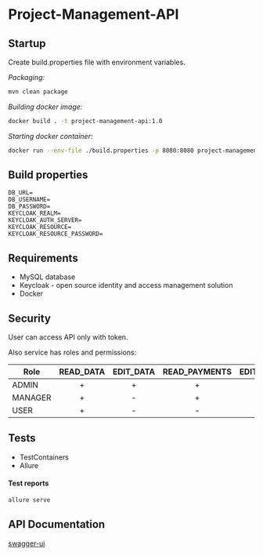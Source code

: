 # Project-Management-API

## Startup

Create build.properties file with environment variables.

_Packaging:_

```bash
mvn clean package
```

_Building docker image:_

```bash
docker build . -t project-management-api:1.0
```

_Starting docker container:_

```bash
docker run --env-file ./build.properties -p 8080:8080 project-management-api:1.0
```

## Build properties

```properties
DB_URL=
DB_USERNAME=
DB_PASSWORD=
KEYCLOAK_REALM=
KEYCLOAK_AUTH_SERVER=
KEYCLOAK_RESOURCE=
KEYCLOAK_RESOURCE_PASSWORD=
```

## Requirements

- MySQL database
- Keycloak - open source identity and access management solution
- Docker

## Security

User can access API only with token.

Also service has roles and permissions:

| Role  | READ_DATA | EDIT_DATA | READ_PAYMENTS | EDIT_PAYMENTS |
| ------------- | :-------------: | :-------------: | :-------------: |  :-------------: |
| ADMIN  | + | + | + | + |
| MANAGER  | + | - | + | - |
| USER  | + | - | - | - |

## Tests

- TestContainers
- Allure

#### Test reports

```bash
allure serve
```

## API Documentation

[swagger-ui](http://localhost:8080/swagger-ui/index.html?configUrl=/v3/api-docs/swagger-config#/)
